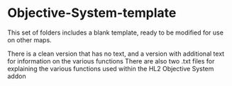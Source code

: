 # Objective-System-template

This set of folders includes a blank template, ready to be modified for use on other maps.

There is a clean version that has no text, and a version with additional text for information on the various functions
There are also two .txt files for explaining the various functions used within the HL2 Objective System addon
